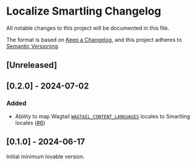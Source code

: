 # Localize Smartling Changelog

All notable changes to this project will be documented in this file.

The format is based on [Keep a Changelog](https://keepachangelog.com/en/1.0.0/),
and this project adheres to [Semantic Versioning](https://semver.org/spec/v2.0.0.html).

## [Unreleased]

## [0.2.0] - 2024-07-02

### Added

- Ability to map Wagtail [`WAGTAIL_CONTENT_LANGUAGES`](https://docs.wagtail.org/en/stable/reference/settings.html#wagtail-content-languages) locales to Smartling locales ([#6](https://github.com/mozilla/wagtail-localize-smartling/pull/6))

## [0.1.0] - 2024-06-17

Initial minimum lovable version.

<!-- TEMPLATE - keep below to copy for new releases -->
<!--


## [x.y.z] - YYYY-MM-DD

### Added

- ...

### Changed

- ...

### Removed

- ...

-->
